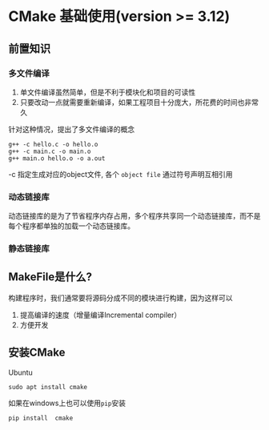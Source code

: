 # CMake 基础使用(version >= 3.12)

## 前置知识

### 多文件编译

1. 单文件编译虽然简单，但是不利于模块化和项目的可读性
2. 只要改动一点就需要重新编译，如果工程项目十分庞大，所花费的时间也非常久

针对这种情况，提出了多文件编译的概念

```
g++ -c hello.c -o hello.o
g++ -c main.c -o main.o
g++ main.o hello.o -o a.out
```
-c 指定生成对应的object文件,
各个 `object file` 通过符号声明互相引用


### 动态链接库

动态链接库的是为了节省程序内存占用，多个程序共享同一个动态链接库，而不是每个程序都单独的加载一个动态链接库。


###  静态链接库

## MakeFile是什么?

构建程序时，我们通常要将源码分成不同的模块进行构建，因为这样可以
1. 提高编译的速度（增量编译Incremental compiler）
2. 方便开发



## 安装CMake

Ubuntu
```
sudo apt install cmake
```

如果在windows上也可以使用`pip`安装
```
pip install  cmake
```